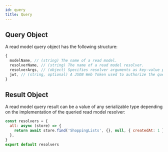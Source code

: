 ```yaml
---
id: query
title: Query
---
```


## Query Object

A read model query object has the following structure:

<!-- prettier-ignore-start -->

```js
{
  modelName, // (string) The name of a read model.
  resolverName, // (string) The name of a read model resolver.
  resolverArgs, // (object) Specifies resolver arguments as key-value pairs.
  jwt, // (string, optional) A JSON Web Token used to authorize the query.
}
```

<!-- prettier-ignore-end -->

## Result Object

A read model query result can be a value of any serializable type depending on the implementation of the queried read model resolver:

```js title="common/read-models/shopping-lists.resolvers.js"
const resolvers = {
  all: async (store) => {
    return await store.find('ShoppingLists', {}, null, { createdAt: 1 })
  },
}
export default resolvers
```
